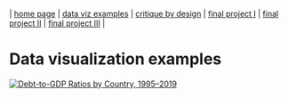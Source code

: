 | [home page](https://yiweiwang89.github.io/YiweiWang_dataviz_portfolio/) | [data viz examples](dataviz-examples) | [critique by design](critique-by-design) | [final project I](final-project-part-one) | [final project II](final-project-part-two) | [final project III](final-project-part-three) |

# Data visualization examples

<div class='tableauPlaceholder' id='viz1757198751073' style='position: relative'>
  <noscript>
    <a href='#'>
      <img alt='Debt-to-GDP Ratios by Country, 1995–2019'
           src='https://public.tableau.com/static/images/De/Debt-to-GDPRatiosbyCountry19952019/Sheet1/1.png' style='border: none' />
    </a>
  </noscript>
  <object class='tableauViz' style='display:none;'>
    <param name='host_url' value='https%3A%2F%2Fpublic.tableau.com%2F' />
    <param name='embed_code_version' value='3' />
    <param name='site_root' value='' />
    <param name='name' value='Debt-to-GDPRatiosbyCountry19952019/Sheet1' />
    <param name='tabs' value='no' />
    <param name='toolbar' value='yes' />
  </object>
</div>

<script type='text/javascript'>
  var divElement = document.getElementById('viz1757198751073');
  var vizElement = divElement.getElementsByTagName('object')[0];
  vizElement.style.width='100%';
  vizElement.style.height=(divElement.offsetWidth*0.75)+'px';
  var scriptElement = document.createElement('script');
  scriptElement.src = 'https://public.tableau.com/javascripts/api/viz_v1.js';
  vizElement.parentNode.insertBefore(scriptElement, vizElement);
</script>
